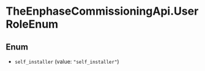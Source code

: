 # TheEnphaseCommissioningApi.UserRoleEnum

## Enum


* `self_installer` (value: `"self_installer"`)


